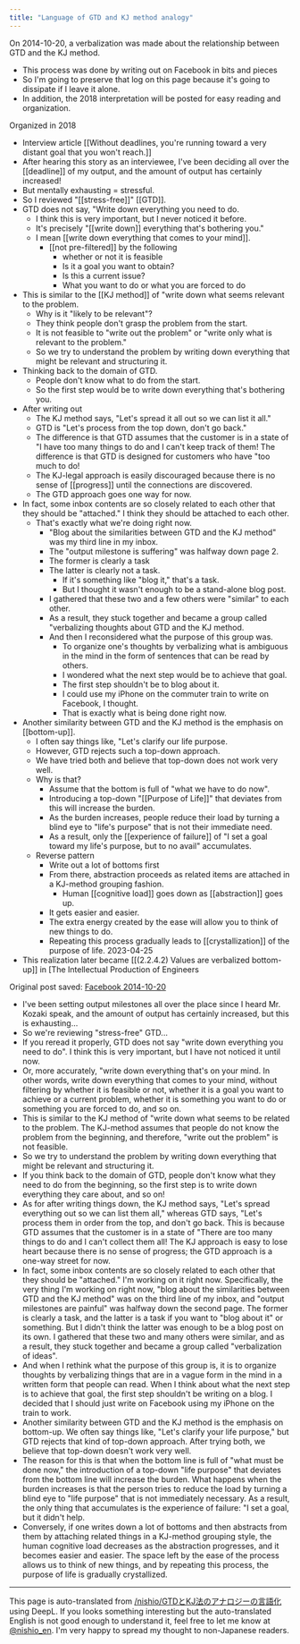 ```yaml
---
title: "Language of GTD and KJ method analogy"
---
```


On 2014-10-20, a verbalization was made about the relationship between GTD and the KJ method.
- This process was done by writing out on Facebook in bits and pieces
- So I'm going to preserve that log on this page because it's going to dissipate if I leave it alone.
- In addition, the 2018 interpretation will be posted for easy reading and organization.

Organized in 2018
- Interview article [[Without deadlines, you're running toward a very distant goal that you won't reach.]]
- After hearing this story as an interviewee, I've been deciding all over the [[deadline]] of my output, and the amount of output has certainly increased!
- But mentally exhausting = stressful.
- So I reviewed "[[stress-free]]" [[GTD]].
- GTD does not say, "Write down everything you need to do.
    - I think this is very important, but I never noticed it before.
    - It's precisely "[[write down]] everything that's bothering you."
    - I mean [[write down everything that comes to your mind]].
        - [[not pre-filtered]] by the following
            - whether or not it is feasible
            - Is it a goal you want to obtain?
            - Is this a current issue?
            - What you want to do or what you are forced to do
- This is similar to the [[KJ method]] of "write down what seems relevant to the problem.
    - Why is it "likely to be relevant"?
    - They think people don't grasp the problem from the start.
    - It is not feasible to "write out the problem" or "write only what is relevant to the problem."
    - So we try to understand the problem by writing down everything that might be relevant and structuring it.
- Thinking back to the domain of GTD.
    - People don't know what to do from the start.
    - So the first step would be to write down everything that's bothering you.
- After writing out
    - The KJ method says, "Let's spread it all out so we can list it all."
    - GTD is "Let's process from the top down, don't go back."
    - The difference is that GTD assumes that the customer is in a state of "I have too many things to do and I can't keep track of them! The difference is that GTD is designed for customers who have "too much to do!
    - The KJ-legal approach is easily discouraged because there is no sense of [[progress]] until the connections are discovered.
    - The GTD approach goes one way for now.
- In fact, some inbox contents are so closely related to each other that they should be "attached." I think they should be attached to each other.
    - That's exactly what we're doing right now.
        - "Blog about the similarities between GTD and the KJ method" was my third line in my inbox.
        - The "output milestone is suffering" was halfway down page 2.
        - The former is clearly a task
        - The latter is clearly not a task.
            - If it's something like "blog it," that's a task.
            - But I thought it wasn't enough to be a stand-alone blog post.
        - I gathered that these two and a few others were "similar" to each other.
        - As a result, they stuck together and became a group called "verbalizing thoughts about GTD and the KJ method.
        - And then I reconsidered what the purpose of this group was.
            - To organize one's thoughts by verbalizing what is ambiguous in the mind in the form of sentences that can be read by others.
            - I wondered what the next step would be to achieve that goal.
            - The first step shouldn't be to blog about it.
            - I could use my iPhone on the commuter train to write on Facebook, I thought.
            - That is exactly what is being done right now.
- Another similarity between GTD and the KJ method is the emphasis on [[bottom-up]].
    - I often say things like, "Let's clarify our life purpose.
    - However, GTD rejects such a top-down approach.
    - We have tried both and believe that top-down does not work very well.
    - Why is that?
        - Assume that the bottom is full of "what we have to do now".
        - Introducing a top-down "[[Purpose of Life]]" that deviates from this will increase the burden.
        - As the burden increases, people reduce their load by turning a blind eye to "life's purpose" that is not their immediate need.
        - As a result, only the [[experience of failure]] of "I set a goal toward my life's purpose, but to no avail" accumulates.
    - Reverse pattern
        - Write out a lot of bottoms first
        - From there, abstraction proceeds as related items are attached in a KJ-method grouping fashion.
            - Human [[cognitive load]] goes down as [[abstraction]] goes up.
        - It gets easier and easier.
        - The extra energy created by the ease will allow you to think of new things to do.
        - Repeating this process gradually leads to [[crystallization]] of the purpose of life.
2023-04-25
- This realization later became [[(2.2.4.2) Values are verbalized bottom-up]] in [The Intellectual Production of Engineers


Original post saved: [Facebook 2014-10-20](https://www.facebook.com/nishiohirokazu/posts/10204440306264246)
- I've been setting output milestones all over the place since I heard Mr. Kozaki speak, and the amount of output has certainly increased, but this is exhausting...
- So we're reviewing "stress-free" GTD...
- If you reread it properly, GTD does not say "write down everything you need to do". I think this is very important, but I have not noticed it until now.
- Or, more accurately, "write down everything that's on your mind. In other words, write down everything that comes to your mind, without filtering by whether it is feasible or not, whether it is a goal you want to achieve or a current problem, whether it is something you want to do or something you are forced to do, and so on.
- This is similar to the KJ method of "write down what seems to be related to the problem. The KJ-method assumes that people do not know the problem from the beginning, and therefore, "write out the problem" is not feasible.
- So we try to understand the problem by writing down everything that might be relevant and structuring it.
- If you think back to the domain of GTD, people don't know what they need to do from the beginning, so the first step is to write down everything they care about, and so on!
- As for after writing things down, the KJ method says, "Let's spread everything out so we can list them all," whereas GTD says, "Let's process them in order from the top, and don't go back. This is because GTD assumes that the customer is in a state of "There are too many things to do and I can't collect them all! The KJ approach is easy to lose heart because there is no sense of progress; the GTD approach is a one-way street for now.
- In fact, some inbox contents are so closely related to each other that they should be "attached." I'm working on it right now. Specifically, the very thing I'm working on right now, "blog about the similarities between GTD and the KJ method" was on the third line of my inbox, and "output milestones are painful" was halfway down the second page. The former is clearly a task, and the latter is a task if you want to "blog about it" or something. But I didn't think the latter was enough to be a blog post on its own. I gathered that these two and many others were similar, and as a result, they stuck together and became a group called "verbalization of ideas".
- And when I rethink what the purpose of this group is, it is to organize thoughts by verbalizing things that are in a vague form in the mind in a written form that people can read. When I think about what the next step is to achieve that goal, the first step shouldn't be writing on a blog. I decided that I should just write on Facebook using my iPhone on the train to work.
- Another similarity between GTD and the KJ method is the emphasis on bottom-up. We often say things like, "Let's clarify your life purpose," but GTD rejects that kind of top-down approach. After trying both, we believe that top-down doesn't work very well.
- The reason for this is that when the bottom line is full of "what must be done now," the introduction of a top-down "life purpose" that deviates from the bottom line will increase the burden. What happens when the burden increases is that the person tries to reduce the load by turning a blind eye to "life purpose" that is not immediately necessary. As a result, the only thing that accumulates is the experience of failure: "I set a goal, but it didn't help.
- Conversely, if one writes down a lot of bottoms and then abstracts from them by attaching related things in a KJ-method grouping style, the human cognitive load decreases as the abstraction progresses, and it becomes easier and easier. The space left by the ease of the process allows us to think of new things, and by repeating this process, the purpose of life is gradually crystallized.

---
This page is auto-translated from [/nishio/GTDとKJ法のアナロジーの言語化](https://scrapbox.io/nishio/GTDとKJ法のアナロジーの言語化) using DeepL. If you looks something interesting but the auto-translated English is not good enough to understand it, feel free to let me know at [@nishio_en](https://twitter.com/nishio_en). I'm very happy to spread my thought to non-Japanese readers.